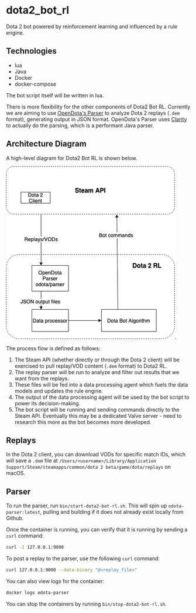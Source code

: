 # dota2_bot_rl
Dota 2 bot powered by reinforcement learning and influenced by a rule engine.

## Technologies
- lua
- Java
- Docker
- docker-compose

The bot script itself will be written in lua.

There is more flexibility for the other components of Dota2 Bot RL. Currently we are aiming to use [OpenDota's Parser](https://github.com/odota/parser) to
analyze Dota 2 replays (`.dem` format), generating output in JSON format. OpenDota's Parser uses [Clarity](https://github.com/skadistats/clarity) to actually
do the parsing, which is a performant Java parser.

## Architecture Diagram
A high-level diagram for Dota2 Bot RL is shown below.

![Dota2 Bot RL architecture diagram](./images/dota2-bot-rl-diagram.png). 

The process flow is defined as follows:
1. The Steam API (whether directly or through the Dota 2 client) will be exercised to pull replay/VOD content (`.dem` format) to
Dota2 RL.
1. The replay parser will be run to analyze and filter out results that we want from the replays.
1. These files will be fed into a data processing agent which fuels the data models and updates the rule engine.
1. The output of the data processing agent will be used by the bot script to power its decision-making.
1. The bot script will be running and sending commands directly to the Steam API. Eventually this may be a dedicated Valve server -
need to research this more as the bot becomes more developed.

## Replays
In the Dota 2 client, you can download VODs for specific match IDs, which will save a `.dem` file at
`/Users/<username>/Library/Application Support/Steam/steamapps/common/dota 2 beta/game/dota/replays` on macOS.

## Parser
To run the parser, run `bin/start-dota2-bot-rl.sh`. This will spin up `odota-parser:latest`, pulling and building if it does not
already exist locally from Github.

Once the container is running, you can verify that it is running by sending a `curl` command:

```bash
curl -I 127.0.0.1:9000
```

To post a replay to the parser, use the following `curl` command:
```bash
curl 127.0.0.1:9000 --data-binary "@<replay_file>"
```

You can also view logs for the container:
```bash
docker logs odota-parser
```

You can stop the containers by running `bin/stop-dota2-bot-rl.sh`.
